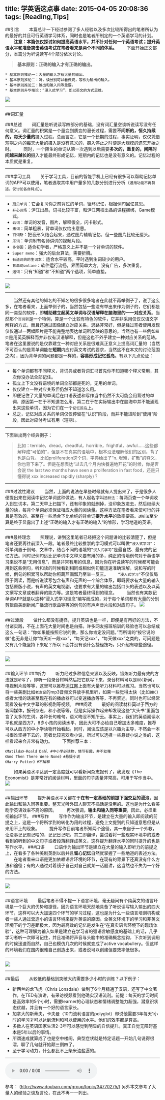 title: 学英语这点事
date: 2015-04-05 20:08:36
tags: [Reading,Tips]
---
<div id="board"></div>

##引言
　　本篇总计一下经过参阅了多人经验以及多次比较所得出的笔者所认为的最好的并且可行英语学习体系，同时也是笔者所制定的一个英语学习的计划。
　　**注意：本篇仅仅探讨如何提高英语水平，并不针对任何一个英语考试；提升英语水平和准备突击英语考试在笔者看来是两个不同的体系。**
　　下面开始正文部分，本篇分为听说读写4个部分依次讨论。
>**基本原则：正确的输入才有正确的输出。**

    * 基本原则推论一：大量的输入才有大量的输出。
    * 基本原则推论二：听，读分别可以看做说，写作为输出的输入。
    * 基本原则推论三：输出和输入同等重要。
    * 基本原则升华推论：“浸入式学习”，即以英文的方式思维。
![](/img/学英语这点事/4.jpg)

---

##词汇量

###总述
　　词汇量是听说读写四部分的基础，没有词汇量空谈听说读写没有任何意义。词汇量的积累是一个量变到质变的漫长过程，需要**不间断的，恒久持续的，每天少量的**摄入过程。总而言之，它是一个长期的过程，事实证明，仅仅凭借短期之内的每天大量的摄入是没有意义的，摄入停止之时便是大规模的遗忘开始之时。
　　同时，一个陌生的单词从第一次遇到以后需要**多次的，重复的，间隔时间越来越长的**摄入才能最终形成记忆，短期内的记忆也是没有意义的。记忆过程的本质就是重复。

---

###学习工具
　　关于学习工具，目前的智能手机上已经有很多可以帮助记忆单词的APP可以使用，笔者选取其中用户量多的几款分别进行分析（`通用功能不再赘述，仅讨论各自特点`）。

---

* `扇贝单词`：它会复习你之前背过的单词，循环记忆，根据例句回忆意思。
* `开心词场`：沪江出品，词书比较丰富，和沪江网校出品的课程捆绑，Game模式。
* `云词`：单词的发音，图片，解释很全，闪卡形式。
* `拓词`：简单粗暴，背单词仅仅给出意思。
* `百词斩`：把音形义结合起来，通过图片辅助记忆，但一些图片比较无厘头。
* `乐词`：单词附有名师讲词的视频片段。
* `多邻国`：适合初学者，严格意义上并不是一个背单词的软件。
* `Super memo`：强大的后台算法，需要折腾。
* `有道词典的生词本`：适合水平较高，平时遇到生词较少的用户。
* `背单词online`：软件运行流畅，界面简单大方，没有广告，多次重复。
* `迅词`：只有“知道”和“不知道”两个选项，简单直接。

---

![](/img/学英语这点事/5.jpg)

---

　　当然还有其他的知名的不知名的很多很多笔者在此就不再举例子了，说了这么多，在笔者看来，上面举例子的，当然包括一些没有举出来作为例子的，它们都是同一类型的软件，即**辅助建立起英文单词与汉语解释在脑海里的一一对应关系**。当然那个`百词斩`是一个特例，算是一个比较有特色的软件，它并非采用仅仅汉语文字解释的方式，而且还通过图像建立对应关系，思路非常好，但是经过笔者使用发现仅仅通过一两幅图片是不能完整地表达单词所反映的意思的。当然也有一些例如`扇贝`是用英英解释而并非仅有汉语解释，但是这也不外乎建立一种对应关系的范畴。笔者在这里要说的是仅靠建立一种对应关系是很难真正意义上提高词汇量的（当然不可否认的是背单词能在**短期**内应付英文考试的要求，当然这不在本文的讨论范围之内），因为背单词的问题都是一样的，**容易形成记忆孤岛**。有以下几点论证：

---

* 每个单词都有不同释义，背词典或者背词汇书首先你不知道哪个释义常用，其次你没办法全部记住。
* 孤立上下文没有语境的单词全部都是死的，无用的单词。
* 仅仅建立一种对应关系但仍然不知道怎么用。
* 即便记住了大量的单词后在口语表述和写作当中仍然不太可能会用背过的单词，原因第一在于不知道怎么用，第二在于在实际输出中在脑海中并不能涌现出来这些单词，因为它们在一个`记忆孤岛`上。
* 总之，记忆对应关系的单词仅仅停留在“认识”阶段，而并不能进阶到“使用”阶段，因此对应付考试有用（短期）。

---

下面举出两个经典例子：
>比如：terrible，dread，dreadful，horrible，frightful，awful……这些都解释成“可怕的”，但是不在真实的语境中，根本没法理解他们的区别，背了也是白背。
>比如proliferation这个词，字典给出了“n. 增殖，扩散”的释义，你也背下来了。但是在想表达“过去几个月内快餐遍地开花”的时候，你是否会说 the last two months have seen a proliferation in fast food，还是只懂得说 xxx increased rapidly (sharply)？

---

###过渡性建议
　　当然，上面的说法在早些时候就有人提出来了，于是很多人便提出来在阅读中记忆单词这种做法，有人起名字叫`透析法`：每两页查一个单词收入到生词本，第二天早上扫描下，还有印象的就删掉，没印象放进去，然后继续大量的读，每背个单词必须保证相应大量的阅读量。这种方法在笔者看来使可行的并且是有效的，甚至在一些场合下比单纯的背单词**提升水平**的效率要高。`透析法`至少算是终于显露出了上述“正确的输入才有正确的输入“的雏形，学习地道的英语。

---

###最终理念
　　照理说，讲到这里笔者已经把这个问题讲的比较清楚了，但是笔者还要再往前深入一段。笔者最终比较推崇的学习模式可以叫做`“浸入式学习”`：将单词置于例句、文章中，结合不同的语境的`“浸入式学习”`是最自然、最有效的记忆方法。同时记例句远比记单词中文释义要有用的多，纯正的情境例句对于英语学习来说不是“无用信息”，而是非常有用的信息，因为你在听说读写的时候都可能会用到这些例句，听和读的时候看到相同或相似例句能迅速准确理解，说和写的时候，例句的积累可以帮助你照葫芦画瓢乃至举一反三。 
　　`“浸入式学习”`不仅仅局限于阅读，而是听说读写包含有声和无声的一个综合体系，即既要求有大量的输入包括原版小说，有声的英文电视剧，也要求有大量的输出包括口头的表述以及以英文撰写文章或者翻译的能力等。这是笔者最终得到的理念。
　　当然也有某款记单词APP就是以这种“浸入式学习理念”编写而成的，对于每个单词都有大量的分别剪辑自美剧新闻广播流行歌曲等等的例句的有声声音片段和对应句子。
![](/img/学英语这点事/6.jpg)

---

##过渡段
　　做什么都没有捷径，提升英语也是一样，即便是有再好的方法，不付诸实践，不在上面花大量时间也是白搭。许多网友报班培训的经验也可以总结成这么一句话：“你如果能按照它说的做，那么你肯定没问题。”而所谓的“按它说的做”也无非是让你“每天听一段xxx”，“每天记xxx”，“每天做xxx”之类的，可问题是又有几个能坚持下来呢？所以下面并没有谈什么捷径技巧，只介绍有哪些途径。

---

![](/img/学英语这点事/8.jpg)

---

##输入环节
###听力
　　听力经过多种信息来源以及反映，锻炼听力最有效的方法就是`听写`了，即听一段录音材料然后把它默写下来，录音材料可以是`BBC`新闻，电视剧片段等等，这里可以推荐[沪江网](http://ting.hujiang.com/)上面有大量听力材料可以练习。当然也可以将一些美剧比如`老友记`的mp3音频文件放手机里听，如果一些觉得太快（比如`BBC`）或者太慢的话甚至现在有的播放器可以变速播放等等，不再赘述。同时也可以经常观看没有中文字幕的影视剧等视频。
###阅读
　　最好的阅读材料莫过于西方的新闻媒体，报刊杂志，和小说等等，但是实际操作起来却发现这些“大头书”里面包含了太多的生词，各种长句难句，语义晦涩不知所云。事实上，我们的英语阅读水平也就是西方7，8岁小孩的阅读水平，因此大可不必给自己增加太多难度，推荐可以从西方的中小学读物开始看起。同时，阅读应该是以兴趣为主导，不然会一本书很难坚持下去的，笔者比较喜欢看小说，所以可以选择一些悬疑小说之类的，这样看起来会非常有动力。
　　下面推荐三本：
```
《Matilda》-Roald Dahl #中小学必读物，情节有趣，并不幼稚
《And Then There Were None》#悬疑小说
《Harry Potter》#不解释
```
　　如果英语水平达到一定高度就可以看新闻杂志报刊了，我发现《The Economist》是非常好的阅读材料，里面的句子质量非常高，可用于写作当中。
![](/img/学英语这点事/3.jpg)

---

##输出环节
　　提升英语水平关键在于**在有一定基础的前提下强交互的浸泡**，因此输出和输入同等重要。整天光听外国人聊天不插话是没用的。这也是为什么看美剧学英语效率不高的原因。
　　再次强调，**输出和输入同等重要**，因此，必须重视输出环节。
###写作
　　写作作为输出环节，是建立在大量的输入即阅读的前提之上，这是一个将所学到的转化为用的过程，避免上文提到的只知道意思但是从来用不上的现象。
　　提升写作目前笔者所知两个途径，其一来自于一个外教，让没事记记周记啥的，记记日记吧。其二即翻译，尝试着将一些现实环境中的或者看到的听到的中文句子或者段落翻译成英文，这样提升翻译水平的同时提升的也是写作水平。
###口语
　　口语作为输出环节是建立在大量的输入即听力的前提之上，在看多了各种美剧英剧以后并且**留心记忆**自然就掌握了一些地道的表述方法。
　　在笔者看来口语是更加依赖语言环境的环节，在现有的背景下还真没有什么方法和途径；有的人通过对着镜子自己对自己就某一话题讲，这当然也不失为一个好的方法。

---

![](/img/学英语这点事/1.jpg)

---

##语言环境
　　最后笔者不得不提一下语言环境，毫无疑问有个纯英文的语言环境是一个巨大的优势和捷径，因为语言环境天然地具备了听说读写输入输出的四大环节，这样可以大大加速四个环节的学习过程，这也是为什么一些语言培训机构或者一些人通过营造小的语言环境来提升英语的原因。全英文环境下的学习和非英文环境下的学习差距极大，因为最高效的记忆是发生在“在真实语言环境下的现场体验”，这种可理解为输入如果是建立在学习者的强语言敏感度的基础上的话，几乎学习者听一次即可记住，并且准确将声音与头脑中的准确概念挂钩，下次听到调用的时候迅速而自然，自己也模仿几次的时候就变成了active vocabullery。但这样的环境我们在国内很难自己创造出来，或者说可以创建但要效率低很多。

---

![](/img/学英语这点事/9.jpg)

---

##最后
　　从较低的基础到突破大约需要多少小时的训练？以下例子：
* 新西兰的龙飞虎（Chris Lonsdale）做到了6个月精通了汉语，还写了中文著作，在TED有演讲，有采访视频看到他确实汉语流利。前提：每天的学习时间是高效率的5个小时，需要learner的心理状态和情绪调整能力超强，潜意识状态优越，并且有一个好的语言家长。
* 加拿大的斯蒂夫，卡夫曼（10门流利语言的polyglot）却说他需要3年每天1小时的学习才可以达到流利和可以使用的水平。他们的效率都是算高。
* 多数人在英语国家生活2-3年可以感觉到明显的自信提升。真正自觉无障碍基本是5年以后的事情。
* 所谓速成就算成了也是空中楼阁，典型症状就是特定话题一开始几句说得很溜，聊了几句就开始颠三倒四了。
* 至于学习动力，什么都比不上柴米油盐逼的。

---

<div>
<audio src="/img/学英语这点事/a.mp3" controls="controls" autoplay /></div>

参考：
(http://www.douban.com/group/topic/34770275/)
另外本文参考了大量人的经验之谈及言论，在此不再一一列出。
<!-- http://www.zhihu.com/question/19864419 -->
<!-- http://mp.weixin.qq.com/s?__biz=MzAwOTEzMTkzNw==&mid=206542405&idx=1&sn=2413d46ad2b85a98523b2f9ad78c84db#rd -->
<!-- http://www.hioz.me/ibbs/thread-1186635-1-2.html -->

<script type="text/javascript">
var sUserAgent = navigator.userAgent.toLowerCase();
var bIsIpad = sUserAgent.match(/ipad/i) =="ipad";
if(bIsIpad){
var board = document.getElementById("board");
var e = document.createElement("audio");
e.src = "/img/学英语这点事/b.mp3";
e.controls = "controls";
board.innerHTML ="<strong>iPad启用背景音乐：　</strong>";
var object = board.appendChild(e);
}
</script>

